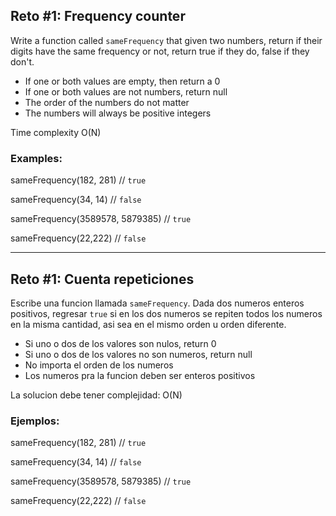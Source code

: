 ## Reto #1: Frequency counter

Write a function called `sameFrequency` that given two numbers, return if their digits have the same frequency or not, return true if they do, false if they don't.

- If one or both values are empty, then return a 0
- If one or both values are not numbers, return null
- The order of the numbers do not matter
- The numbers will always be positive integers

Time complexity O(N)

### Examples:

sameFrequency(182, 281) // `true`

sameFrequency(34, 14) // `false`

sameFrequency(3589578, 5879385)  // `true`

sameFrequency(22,222) // `false`


-----
## Reto #1: Cuenta repeticiones
Escribe una funcion llamada `sameFrequency`. Dada dos numeros enteros positivos, regresar `true` si en los dos numeros se repiten todos los numeros en la misma cantidad, asi sea en el mismo orden u orden diferente.

- Si uno o dos de los valores son nulos, return  0
- Si uno o dos de los valores no son numeros, return null
- No importa el orden de los numeros
- Los numeros pra la funcion deben ser enteros positivos

La solucion debe tener complejidad: O(N)

### Ejemplos:

sameFrequency(182, 281) // `true`

sameFrequency(34, 14) // `false`

sameFrequency(3589578, 5879385)  // `true`

sameFrequency(22,222) // `false`

